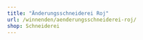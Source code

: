 ```yaml
---
title: "Änderungsschneiderei Roj"
url: /winnenden/aenderungsschneiderei-roj/
shop: Schneiderei
---
```

